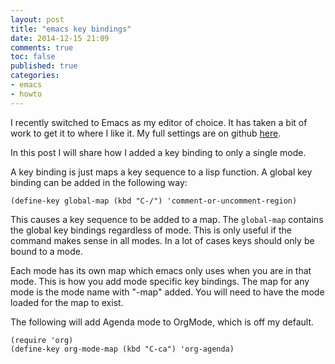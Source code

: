 ```yaml
---
layout: post
title: "emacs key bindings"
date: 2014-12-15 21:09
comments: true
toc: false
published: true
categories: 
- emacs
- howto
---
```


I recently switched to Emacs as my editor of choice.  It has taken a bit of work to get it to where I like it.  My full settings are on github [here](https://github.com/jkamenik/.emacs.d).

In this post I will share how I added a key binding to only a single mode.

<!-- more -->

A key binding is just maps a key sequence to a lisp function.  A global key binding can be added in the following way:

```common-lisp
(define-key global-map (kbd "C-/") 'comment-or-uncomment-region)
```

This causes a key sequence to be added to a map.  The `global-map` contains the global key bindings regardless of mode.  This is only useful if the command makes sense in all modes.  In a lot of cases keys should only be bound to a mode.

Each mode has its own map which emacs only uses when you are in that mode.  This is how you add mode specific key bindings.  The map for any mode is the mode name with "-map" added.  You will need to have the mode loaded for the map to exist.

The following will add Agenda mode to OrgMode, which is off my default.

```common-lisp
(require 'org)
(define-key org-mode-map (kbd "C-ca") 'org-agenda)
```
